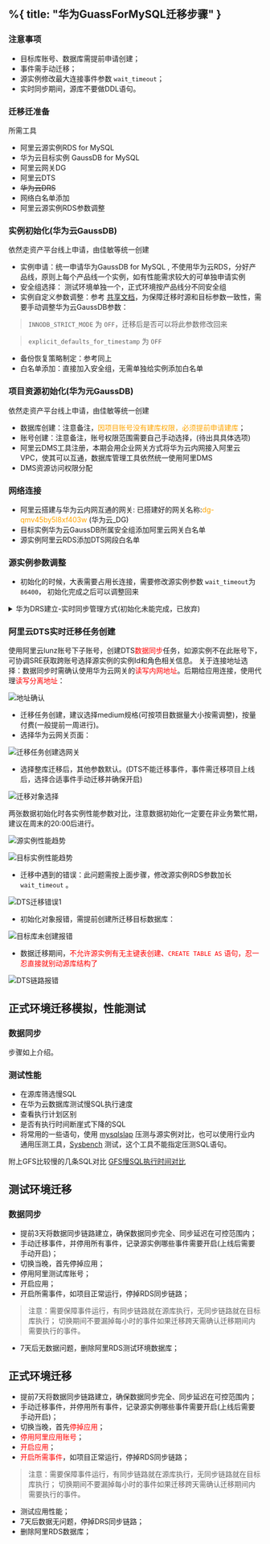 %{
  title: "华为GuassForMySQL迁移步骤"
}
---

### 注意事项
 - 目标库账号、数据库需提前申请创建；
 - 事件需手动迁移；
 - 源实例修改最大连接事件参数 `wait_timeout`；
 - 实时同步期间，源库不要做DDL语句。

### 迁移迁准备
所需工具
 - 阿里云源实例RDS for MySQL
 - 华为云目标实例 GaussDB for MySQL
 - 阿里云网关DG
 - 阿里云DTS
 - ~~华为云DRS~~
 - 网络白名单添加
 - 阿里云源实例RDS参数调整

### 实例初始化(华为云GaussDB)
依然走资产平台线上申请，由佳敏等统一创建
 - 实例申请：统一申请华为GaussDB for MySQL , 不使用华为云RDS，分好产品线，原则上每个产品线一个实例，如有性能需求较大的可单独申请实例
 - 安全组选择： 测试环境单独一个，正式环境按产品线分不同安全组
 - 实例自定义参数调整：参考 [共享文档](https://doc.weixin.qq.com/sheet/e2_AKsAFwYUAH8OLtIkczTT0q1yt1Tum?scode=AA8AXgfeABAgdYi40HAJcAFwYUAH8)，为保障迁移时源和目标参数一致性，需要手动调整华为云GaussDB参数：
 > `INNODB_STRICT_MODE` 为 `OFF`，迁移后是否可以将此参数修改回来

 > `explicit_defaults_for_timestamp` 为 `OFF`
 - 备份恢复策略制定：参考同上
 - 白名单添加：直接加入安全组，无需单独给实例添加白名单
### 项目资源初始化(华为元GaussDB)
依然走资产平台线上申请，由佳敏等统一创建
 - 数据库创建：注意备注，<font color=orange>因项目账号没有建库权限，必须提前申请建库</font>；
 - 账号创建：注意备注，账号权限范围需要自己手动选择，(待出具具体选项)
 - 阿里云DMS工具注册，本期会用企业网关方式将华为云内网接入阿里云VPC，使其可以互通，数据库管理工具依然统一使用阿里DMS
 - DMS资源访问权限分配
### 网络连接
 - 阿里云搭建与华为云内网互通的网关: 已搭建好的网关名称:<font color=orange>dg-qmv45by5l8xf403w</font> (华为云_DG)
 - 目标实例华为云GaussDB所属安全组添加阿里云网关白名单
 - 源实例阿里云RDS添加DTS网段白名单
### 源实例参数调整
 - 初始化的时候，大表需要占用长连接，需要修改源实例参数 `wait_timeout`为`86400`， 初始化完成之后可以调整回来
<details>
  <summary>华为DRS建立-实时同步管理方式(初始化未能完成，已放弃)</summary>
  
 - 创建同步任务
 - 网络白名单添加
 - 源库及目标库添加
 - 账号：源实例使用项目专用账号即可，目标实例，需要提前创建数据库、账号
 - 设置同步
 - 数据加工
 - 预检查
 - 任务确认
 - 开启同步

华为云DRS数据同步错误：

![](https://imgwong.oss-cn-hangzhou.aliyuncs.com/202212061008610.png)

> 1.华为DRS数据同步时，现在观察不会分片，单表直接全部抽取，对源实例性能影响较大，初始化尽量选择非业务繁忙时间；
  
> 2.同步对象中如果存在包含longtext或longblob类型字段的表，建议创建大规格及以上规格的DRS任务进行同步；
  
> 3.无主键表同步性能低于主键表，同步性能存在延时增大的可能,不能保证无主键表的数据一致性。建议将无主键表修改为主键表;
  
> 4.~~警告详情：源数据库用户在MySQL系统库权限不足，如果需要迁移用户，则需要mysql.user表的select权限，而在8.0以下，如果需要迁移函数、存储过程，则需要mysql.proc表的select权限。~~
  
> 5.事件需待同步链路结束后，再同步过去，正在进行的链路目标库是看不到源实例的事件的。
  
</details>

### 阿里云DTS实时迁移任务创建

使用阿里云lunz账号下子账号，创建DTS<font color=red>数据同步</font>任务，如源实例不在此账号下，可协调SRE获取跨账号选择源实例的实例Id和角色相关信息。
关于连接地址选择：数据同步时需确认使用华为云网关的<font color=red>读写内网地址</font>。后期给应用连接，使用代理<font color=red>读写分离地址</font>：

![地址确认](https://imgwong.oss-cn-hangzhou.aliyuncs.com/202212121106192.png)

 - 迁移任务创建，建议选择medium规格(可按项目数据量大小按需调整)，按量付费(一般提前一周进行)。
 - 选择华为云网关页面：

![迁移任务创建选网关](https://imgwong.oss-cn-hangzhou.aliyuncs.com/202212060842171.png)

 - 选择整库迁移后，其他参数默认。(DTS不能迁移事件，事件需迁移项目上线后，选择合适事件手动迁移并确保开启)
  
![迁移对象选择](https://imgwong.oss-cn-hangzhou.aliyuncs.com/202212060916017.png)
 
两张数据初始化时各实例性能参数对比，注意数据初始化一定要在非业务繁忙期，建议在周末的20:00后进行。

![源实例性能趋势](https://imgwong.oss-cn-hangzhou.aliyuncs.com/202212060829347.png)

![目标实例性能趋势](https://imgwong.oss-cn-hangzhou.aliyuncs.com/202212060827078.png)

 - 迁移中遇到的错误：此问题需按上面步骤，修改源实例RDS参数加长 `wait_timeout` 。

![DTS迁移错误1](https://imgwong.oss-cn-hangzhou.aliyuncs.com/202212060822295.png)

 - 初始化对象报错，需提前创建所迁移目标数据库：

![目标库未创建报错](https://imgwong.oss-cn-hangzhou.aliyuncs.com/202212121131637.png)

 - 数据迁移期间，<font color=red>不允许源实例有无主键表创建、`CREATE TABLE AS` 语句，忍一忍直接就别动源库结构了</font>

![DTS链路报错](https://imgwong.oss-cn-hangzhou.aliyuncs.com/202212071533052.png)

## 正式环境迁移模拟，性能测试
### 数据同步

步骤如上介绍。

### 测试性能
 - 在源库筛选慢SQL
 - 在华为云数据库测试慢SQL执行速度
 - 查看执行计划区别
 - 是否有执行时间断崖式下降的SQL
 - 将常用的一些语句，使用 [mysqlslap](https://dev.mysql.com/doc/refman/8.0/en/mysqlslap.html) 压测与源实例对比，也可以使用行业内通用压测工具，[Sysbench](https://help.aliyun.com/document_detail/405017.html) 测试，这个工具不能指定压测SQL语句。

附上GFS比较慢的几条SQL对比 [GFS慢SQL执行时间对比](https://doc.weixin.qq.com/sheet/e3_AJcAFwYUAH8D0SNKfs4Qmu6K6C10A?scode=AA8AXgfeABA40c0AxFAJcAFwYUAH8)

## 测试环境迁移

### 数据同步
 - 提前3天将数据同步链路建立，确保数据同步完全、同步延迟在可控范围内；
 - 手动迁移事件，并停用所有事件，记录源实例哪些事件需要开启(上线后需要手动开启)；
 - 切换当晚，首先停掉应用；
 - 停用阿里测试库账号；
 - 开启应用；
 - 开启所需事件，如项目正常运行，停掉RDS同步链路；
  > 注意：需要保障事件运行，有同步链路就在源库执行，无同步链路就在目标库执行；
  > 切换期间不要漏掉每小时的事件如果迁移跨天需确认迁移期间内需要执行的事件。
 - 7天后无数据问题，删除阿里RDS测试环境数据库；

## 正式环境迁移
 - 提前7天将数据同步链路建立，确保数据同步完全、同步延迟在可控范围内；
 - 手动迁移事件，并停用所有事件，记录源实例哪些事件需要开启(上线后需要手动开启)；
 - 切换当晚，首先<font color = red>停掉应用</font>；
 - <font color = red>停用阿里应用账号</font>；
 - <font color = red>开启应用</font>；
 - <font color = red>开启所需事件</font>，如项目正常运行，停掉RDS同步链路；
  > 注意：需要保障事件运行，有同步链路就在源库执行，无同步链路就在目标库执行；
  > 切换期间不要漏掉每小时的事件如果迁移跨天需确认迁移期间内需要执行的事件。
 - 测试应用性能；
 - 7天后数据无问题，停掉DRS同步链路；
 - 删除阿里RDS数据库；